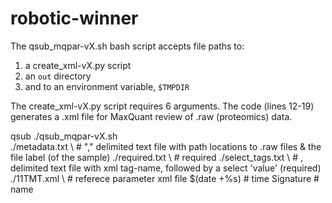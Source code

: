 # robotic-winner

The qsub_mqpar-vX.sh bash script accepts file paths to:

1) a create_xml-vX.py script
2) an `out` directory
3) and to an environment variable, `$TMPDIR` 

The create_xml-vX.py script requires 6 arguments.
The code (lines 12-19) generates a .xml file for MaxQuant review of .raw (proteomics) data. 

qsub ./qsub_mqpar-vX.sh \
     ./metadata.txt \ # "," delimited text file with path locations to .raw files & the file label (of the sample)
     ./required.txt \ # required
     ./select_tags.txt \ # , delimited text file with xml tag-name, followed by a select 'value' (required)
     ./11TMT.xml \ # referece parameter xml file
     $(date +%s) # time 
     Signature # name



